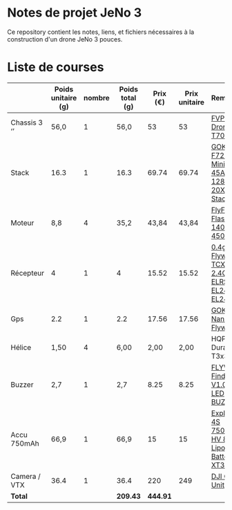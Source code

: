 # Notes de projet JeNo 3

Ce repository contient les notes, liens, et fichiers nécessaires à la construction d'un drone JeNo 3 pouces.

<!-- a normal html comment 

# Liste de courses D

| | Poids unitaire (g) | nombre | Poids total (g) | Prix (€) | Prix unitaire | Remarque |
|-|--------------------|--------|-----------------|----------|---------------|----------|
|Chassis 3 ‘’ | 56,0 | 1 | 56,0 | 64,50 | 64,50 |
|Stack | 14,4 |1| 14,4 |55,66| 55,66| SpeedyBee F405 Mini 20x20
|Moteur FlyFish | 9,0 |0 |0,0| 62,41
|Moteur Skystars | 8,8| 4 |35,2 |43,84| 43,84 |Skystars Koto 1404 3800KV 3-4S non dispo mais choix ensuite
|Récepteur | 0,7 |1 |0,7 |25,23 |25,23 |FrSky R9 Mini-OTA
|antenne récepteur | 1,5| 1| 1,5
|Gps | 4,3 |1| 4,3| 16,68| 16,68| Walksnail WS-M181
|hélice | 1,50 |4 |6,00| 2,00| 2,00 |HQProp Durable T3x3x3
|Buzzer | 4,00 |1 |4,00 |5,38 |5,38
|Total base | 122,1 |213,29
|Accu 560 mAh | 58,0 |0| 0,0| 19,90| DOGCOM 14,8V 100C 4S
|Accu 450mAh | 53,0 |1| 53,0| 8,63| 8,63| Ovonic 14,8V 80C 4S
|Total base avec accu |175,1 |221,92
|Kit Avatar Moonlight | 38,5 |0 |0,0 |219,90
|camera 4K | 0 |0,0
|antenne FPV | 2,0 |0 |0,0
|total Avatar 4K |0,0
| Kit Avatar HD V2 Dual | 17,6| 1 |17,6 |159,90| 159,90 |en version 32 Go compat Gyroflow
|camera HD V2 | 7,2 |0| 0,0
|antenne HD 2 | 2,0| 2 |4,0
|total Avatar HD V2 | 21,6
|Kit Avatar HD pro dual | 15,4| 0| 0,0 |194,90
|camera HD| 9,5| 0| 0,0
|antenne HD pro| 2,0| 0| 0,0
|total HD pro dual| 0,0
|Total config FPV| 196,7 |381,82

-->

# Liste de courses

| | Poids unitaire (g) | nombre | Poids total (g) | Prix (€) | Prix unitaire | Remarque |
|-|--------------------|--------|-----------------|----------|---------------|----------|
|Chassis 3 ‘’ | 56,0 | 1 | 56,0 | 53 | 53 | [FVP CNC Drone T700](https://fpvcncdrone.com/product/jeno-3-unibody/)
|Stack | 16.3 |1| 16.3 |69.74| 69.74| [GOKU F722 Pro Mini V2 45A 32Bit 128K 20X20 Stack](https://flywoo.net/products/goku-f722-mini-v2-40a-bls-20x20-stack)
|Moteur  | 8,8| 4 |35,2 |43,84| 43,84 |[ FlyFishRC Flash 1404 4500 KV ](https://www.flyfish-rc.com/products/flash-1404-4500kv-fpv-motor)
|Récepteur | 4 |1 |4 | 15.52 |15.52 | [0.4g Flywoo TCXO 2.4G ELRS EL24E \ EL24P](https://flywoo.net/products/0.4g-flywoo-tcxo-2.4g-elrs-el24e-el24p)
|Gps | 2.2 |1| 2.2 | 17.56| 17.56| [GOKU Nano V3 Flywoo](https://flywoo.net/products/goku-gm10-nano-v3-gps)
|Hélice | 1,50 |4 |6,00| 2,00| 2,00 |HQProp Durable T3x3x3
|Buzzer | 2,7 |1 |2,7 |8.25 |8.25 | [FLYWOO Finder V1.0 w/ LED BUZZER](https://flywoo.net/products/flywoo-finder-v1-0-w-led-buzzer)
|Accu 750mAh | 66,9 |1| 66,9| 15| 15| [Explorer 4S 750mAh HV 80C Lipo Battery - XT30](https://flywoo.net/products/2pcs-explorer-750mah-hv-15-2v-80c-4s1p-lipo-battery-pack-xt30)
|Camera / VTX| 36.4 | 1 | 36.4 | 220 | 249 | [DJI O3 Air Unit](https://www.dji.com/fr/o3-air-unit)
|**Total**|  | | **209.43** | **444.91** | 


